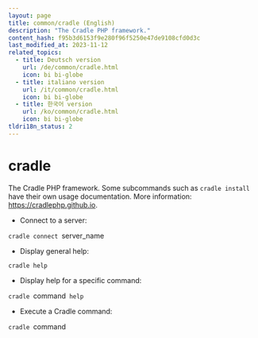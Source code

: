 ```yaml
---
layout: page
title: common/cradle (English)
description: "The Cradle PHP framework."
content_hash: f95b3d6153f9e280f96f5250e47de9108cfd0d3c
last_modified_at: 2023-11-12
related_topics:
  - title: Deutsch version
    url: /de/common/cradle.html
    icon: bi bi-globe
  - title: italiano version
    url: /it/common/cradle.html
    icon: bi bi-globe
  - title: 한국어 version
    url: /ko/common/cradle.html
    icon: bi bi-globe
tldri18n_status: 2
---
```

# cradle

The Cradle PHP framework.
Some subcommands such as `cradle install` have their own usage documentation.
More information: <https://cradlephp.github.io>.

- Connect to a server:

`cradle connect `<span class="tldr-var badge badge-pill bg-dark-lm bg-white-dm text-white-lm text-dark-dm font-weight-bold">server_name</span>

- Display general help:

`cradle help`

- Display help for a specific command:

`cradle `<span class="tldr-var badge badge-pill bg-dark-lm bg-white-dm text-white-lm text-dark-dm font-weight-bold">command</span>` help`

- Execute a Cradle command:

`cradle `<span class="tldr-var badge badge-pill bg-dark-lm bg-white-dm text-white-lm text-dark-dm font-weight-bold">command</span>
